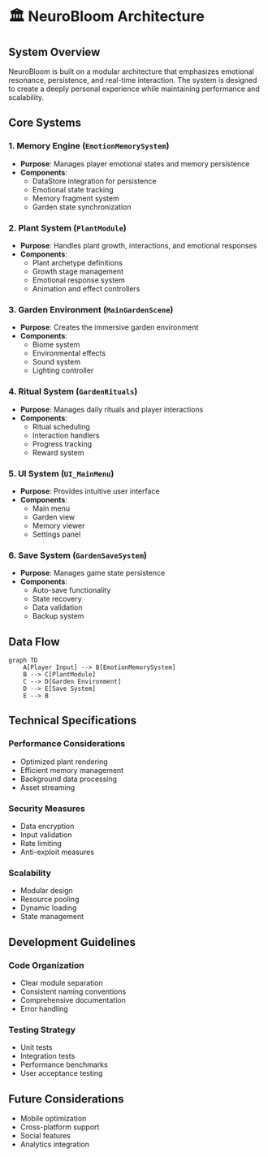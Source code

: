# 🏛️ NeuroBloom Architecture

## System Overview

NeuroBloom is built on a modular architecture that emphasizes emotional resonance, persistence, and real-time interaction. The system is designed to create a deeply personal experience while maintaining performance and scalability.

## Core Systems

### 1. Memory Engine (`EmotionMemorySystem`)
- **Purpose**: Manages player emotional states and memory persistence
- **Components**:
  - DataStore integration for persistence
  - Emotional state tracking
  - Memory fragment system
  - Garden state synchronization

### 2. Plant System (`PlantModule`)
- **Purpose**: Handles plant growth, interactions, and emotional responses
- **Components**:
  - Plant archetype definitions
  - Growth stage management
  - Emotional response system
  - Animation and effect controllers

### 3. Garden Environment (`MainGardenScene`)
- **Purpose**: Creates the immersive garden environment
- **Components**:
  - Biome system
  - Environmental effects
  - Sound system
  - Lighting controller

### 4. Ritual System (`GardenRituals`)
- **Purpose**: Manages daily rituals and player interactions
- **Components**:
  - Ritual scheduling
  - Interaction handlers
  - Progress tracking
  - Reward system

### 5. UI System (`UI_MainMenu`)
- **Purpose**: Provides intuitive user interface
- **Components**:
  - Main menu
  - Garden view
  - Memory viewer
  - Settings panel

### 6. Save System (`GardenSaveSystem`)
- **Purpose**: Manages game state persistence
- **Components**:
  - Auto-save functionality
  - State recovery
  - Data validation
  - Backup system

## Data Flow

```mermaid
graph TD
    A[Player Input] --> B[EmotionMemorySystem]
    B --> C[PlantModule]
    C --> D[Garden Environment]
    D --> E[Save System]
    E --> B
```

## Technical Specifications

### Performance Considerations
- Optimized plant rendering
- Efficient memory management
- Background data processing
- Asset streaming

### Security Measures
- Data encryption
- Input validation
- Rate limiting
- Anti-exploit measures

### Scalability
- Modular design
- Resource pooling
- Dynamic loading
- State management

## Development Guidelines

### Code Organization
- Clear module separation
- Consistent naming conventions
- Comprehensive documentation
- Error handling

### Testing Strategy
- Unit tests
- Integration tests
- Performance benchmarks
- User acceptance testing

## Future Considerations
- Mobile optimization
- Cross-platform support
- Social features
- Analytics integration 